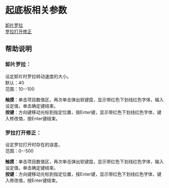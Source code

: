 # 起底板相关参数

[卸片罗拉](qi-di-ban-xiang-guan-can-shu.md#xie-pian-luo-la)   
[罗拉打开修正](qi-di-ban-xiang-guan-can-shu.md#luo-la-da-kai-xiu-zheng)

## 帮助说明

### **卸片罗拉：**

设定卸片时罗拉转动速度的大小。  
 默认：40  
 范围：10--100

**触摸**：单击项目数值区，再次单击弹出软键盘，显示带红色下划线红色字体，输入设定值，单击确定键结束。  
**按键**：方向键移动光标到指定位置，按Enter键，显示带红色下划线红色字体，键入修改值，按Enter键结束。

### **罗拉打开修正：**

设定罗拉打开时存在的误差。  
 范围：0--500

**触摸**：单击项目数值区，再次单击弹出软键盘，显示带红色下划线红色字体，输入设定值，单击确定键结束。  
**按键**：方向键移动光标到指定位置，按Enter键，显示带红色下划线红色字体，键入修改值，按Enter键结束。

